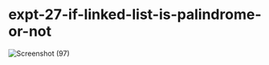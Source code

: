 # expt-27-if-linked-list-is-palindrome-or-not
![Screenshot (97)](https://github.com/DikshaMeena03/expt-27-if-linked-list-is-palindrome-or-not/assets/148327414/5e48738f-c4ee-4210-a889-eb959bcebd48)
